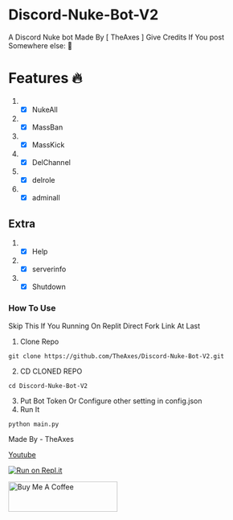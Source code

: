 # Discord-Nuke-Bot-V2
A Discord Nuke bot Made By [ TheAxes ]  Give Credits If You post Somewhere else: 🖕



# Features 🔥
1. -[x] NukeAll
2. -[x] MassBan
3. -[x] MassKick
4. -[x] DelChannel
5. -[x] delrole
6. -[x] adminall

## Extra
1. -[x] Help
2. -[x] serverinfo
3. -[x] Shutdown

### How To Use
Skip This If You Running On Replit Direct Fork Link At Last
1. Clone Repo
```
git clone https://github.com/TheAxes/Discord-Nuke-Bot-V2.git
```
2. CD CLONED REPO
```
cd Discord-Nuke-Bot-V2
```
3. Put Bot Token Or Configure other setting in config.json
4. Run It
```
python main.py 
```


Made By - TheAxes

[Youtube](https://www.youtube.com/channel/UCMEhNSLa2O6WQqtqpjwu-sw)

[![Run on Repl.it](https://repl.it/badge/github/replit/replbox)](https://replit.com/github/TheAxes/Discord-Nuke-Bot-V2)

<a href="https://www.buymeacoffee.com/AshOp" target="_blank"><img src="https://cdn.buymeacoffee.com/buttons/v2/default-yellow.png" alt="Buy Me A Coffee" style="height: 60px !important;width: 217px !important;" ></a>
